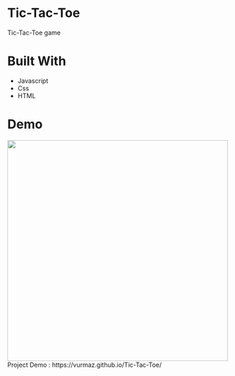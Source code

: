 # Tic-Tac-Toe

Tic-Tac-Toe game

# Built With

- Javascript
- Css
- HTML

# Demo
<img src="https://i.imgur.com/DnFXRvn.png" width="500" />
Project Demo : https://vurmaz.github.io/Tic-Tac-Toe/
